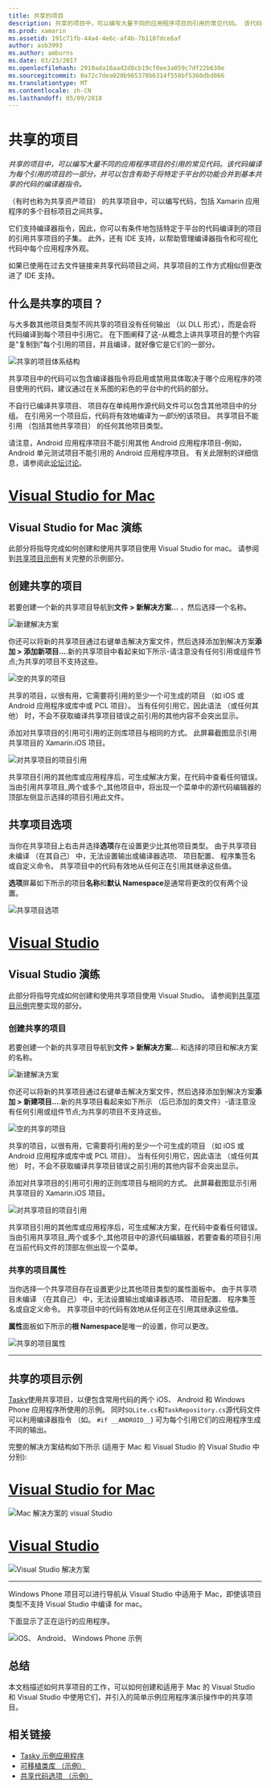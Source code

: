 ```yaml
---
title: 共享的项目
description: 共享的项目中，可以编写大量不同的应用程序项目的引用的常见代码。 该代码编译为每个引用的项目的一部分，并可以包含有助于将特定于平台的功能合并到基本共享的代码的编译器指令。
ms.prod: xamarin
ms.assetid: 191c71fb-44a4-4e6c-af4b-7b1107dce6af
author: asb3993
ms.author: amburns
ms.date: 03/23/2017
ms.openlocfilehash: 2910ada16aad2d8cb19cf0ee3a059c7df22b630e
ms.sourcegitcommit: 0a72c7dea020b965378b6314f558bf5360dbd066
ms.translationtype: MT
ms.contentlocale: zh-CN
ms.lasthandoff: 05/09/2018
---
```

# <a name="shared-projects"></a>共享的项目

_共享的项目中，可以编写大量不同的应用程序项目的引用的常见代码。该代码编译为每个引用的项目的一部分，并可以包含有助于将特定于平台的功能合并到基本共享的代码的编译器指令。_

（有时也称为共享资产项目） 的共享项目中，可以编写代码，包括 Xamarin 应用程序的多个目标项目之间共享。

它们支持编译器指令，因此，你可以有条件地包括特定于平台的代码编译到的项目的引用共享项目的子集。 此外，还有 IDE 支持，以帮助管理编译器指令和可视化代码中每个应用程序外观。

如果已使用在过去文件链接来共享代码项目之间，共享项目的工作方式相似但更改进了 IDE 支持。



## <a name="what-is-a-shared-project"></a>什么是共享的项目？

与大多数其他项目类型不同共享的项目没有任何输出 （以 DLL 形式），而是会将代码编译到每个项目中引用它。 在下图阐释了这-从概念上讲共享项目的整个内容是"复制到"每个引用的项目，并且编译，就好像它是它们的一部分。

 ![](shared-projects-images/sharedassetproject.png "共享的项目体系结构")

共享项目中的代码可以包含编译器指令将启用或禁用具体取决于哪个应用程序的项目使用的代码，建议通过在关系图的彩色的平台中的代码的部分。

不自行已编译共享项目、 项目存在单纯用作源代码文件可以包含其他项目中的分组。 在引用另一个项目后，代码将有效地编译为*一部分*的该项目。 共享项目不能引用 （包括其他共享项目） 的任何其他项目类型。

请注意，Android 应用程序项目不能引用其他 Android 应用程序项目-例如，Android 单元测试项目不能引用的 Android 应用程序项目。 有关此限制的详细信息，请参阅此[论坛讨论](http://forums.xamarin.com/discussion/comment/98092/)。

# <a name="visual-studio-for-mactabvsmac"></a>[Visual Studio for Mac](#tab/vsmac)



## <a name="visual-studio-for-mac-walkthrough"></a>Visual Studio for Mac 演练


此部分将指导完成如何创建和使用共享项目使用 Visual Studio for mac。 请参阅到[共享项目示例](#Shared_Project_Example)有关完整的示例部分。


## <a name="creating-a-shared-project"></a>创建共享的项目


若要创建一个新的共享项目导航到**文件 > 新解决方案...** ，然后选择一个名称。


![](shared-projects-images/xs-newsolution.png "新建解决方案")


你还可以将新的共享项目通过右键单击解决方案文件，然后选择添加到解决方案**添加 > 添加新项目...**.新的共享项目中看起来如下所示-请注意没有任何引用或组件节点;为共享的项目不支持这些。


![](shared-projects-images/xs-empty.png "空的共享的项目")


共享的项目，以很有用，它需要将引用的至少一个可生成的项目 （如 iOS 或 Android 应用程序或库中或 PCL 项目）。 当有任何引用它，因此语法 （或任何其他） 时，不会不获取编译共享项目错误之前引用的其他内容不会突出显示。



添加对共享项目的引用可引用的正则库项目与相同的方式。 此屏幕截图显示引用共享项目的 Xamarin.iOS 项目。


![](shared-projects-images/xs-reference.png "对共享项目的项目引用")


共享项目引用的其他库或应用程序后，可生成解决方案，在代码中查看任何错误。 当由引用共享项目_两个或多个_其他项目中，将出现一个菜单中的源代码编辑器的顶部左侧显示选择的项目引用此文件。



## <a name="shared-project-options"></a>共享项目选项


当你在共享项目上右击并选择**选项**存在设置更少比其他项目类型。 由于共享项目未编译 （在其自己） 中，无法设置输出或编译器选项、 项目配置、 程序集签名或自定义命令。 共享项目中的代码有效地从任何正在引用其继承这些值。



**选项**屏幕如下所示的项目**名称**和**默认 Namespace**是通常将更改的仅有两个设置。


![](shared-projects-images/xs-sharedprojectoptions.png "共享项目选项")



# <a name="visual-studiotabvswin"></a>[Visual Studio](#tab/vswin)



## <a name="visual-studio-walkthrough"></a>Visual Studio 演练


此部分将指导完成如何创建和使用共享项目使用 Visual Studio。 请参阅到[共享项目示例](#Shared_Project_Example)完整实现的部分。


### <a name="creating-a-shared-project"></a>创建共享的项目


若要创建一个新的共享项目导航到**文件 > 新解决方案...** 和选择的项目和解决方案的名称。


![](shared-projects-images/vs-newsolution.png "新建解决方案")


你还可以将新的共享项目通过右键单击解决方案文件，然后选择添加到解决方案**添加 > 新建项目...**.新的共享项目看起来如下所示 （后已添加的类文件）-请注意没有任何引用或组件节点;为共享的项目不支持这些。


![](shared-projects-images/vs-empty.png "空的共享的项目")


共享的项目，以很有用，它需要将引用的至少一个可生成的项目 （如 iOS 或 Android 应用程序或库中或 PCL 项目）。 当有任何引用它，因此语法 （或任何其他） 时，不会不获取编译共享项目错误之前引用的其他内容不会突出显示。



添加对共享项目的引用可引用的正则库项目与相同的方式。 此屏幕截图显示引用共享项目的 Xamarin.iOS 项目。


![](shared-projects-images/vs-reference.png "对共享项目的项目引用")


共享项目引用的其他库或应用程序后，可生成解决方案，在代码中查看任何错误。 当由引用共享项目_两个或多个_其他项目中的源代码编辑器，若要查看的项目引用在当前代码文件的顶部左侧出现一个菜单。


### <a name="shared-project-properties"></a>共享的项目属性


当你选择一个共享项目存在设置更少比其他项目类型的属性面板中。 由于共享项目未编译 （在其自己） 中，无法设置输出或编译器选项、 项目配置、 程序集签名或自定义命令。 共享项目中的代码有效地从任何正在引用其继承这些值。



**属性**面板如下所示的**根 Namespace**是唯一的设置，你可以更改。


![](shared-projects-images/vs-sharedprojectproperties.png "共享的项目属性")



-----

<a name="Shared_Project_Example"/>

## <a name="shared-project-example"></a>共享的项目示例

[Tasky](https://github.com/xamarin/mobile-samples/tree/master/Tasky)使用共享项目，以便包含常用代码的两个 iOS、 Android 和 Windows Phone 应用程序所使用的示例。 同时`SQLite.cs`和`TaskRepository.cs`源代码文件可以利用编译器指令 （如。 `#if __ANDROID__`) 可为每个引用它们的应用程序生成不同的输出。

完整的解决方案结构如下所示 (适用于 Mac 和 Visual Studio 的 Visual Studio 中分别):

# <a name="visual-studio-for-mactabvsmac"></a>[Visual Studio for Mac](#tab/vsmac)

 ![](shared-projects-images/xs-examplesolution.png "Mac 解决方案的 visual Studio")

# <a name="visual-studiotabvswin"></a>[Visual Studio](#tab/vswin)

 ![](shared-projects-images/vs-examplesolution.png "Visual Studio 解决方案")

-----

Windows Phone 项目可以进行导航从 Visual Studio 中适用于 Mac，即使该项目类型不支持 Visual Studio 中编译 for mac。

下面显示了正在运行的应用程序。

 ![](shared-projects-images/example.png "iOS、 Android、 Windows Phone 示例")



## <a name="summary"></a>总结

本文档描述如何共享项目的工作，可以如何创建和适用于 Mac 的 Visual Studio 和 Visual Studio 中使用它们，并引入的简单示例应用程序演示操作中的共享项目。

## <a name="related-links"></a>相关链接

- [Tasky 示例应用程序](https://github.com/xamarin/mobile-samples/tree/master/Tasky)
- [可移植类库 （示例）](~/cross-platform/app-fundamentals/pcl.md)
- [共享代码选项 （示例）](~/cross-platform/app-fundamentals/code-sharing.md)
